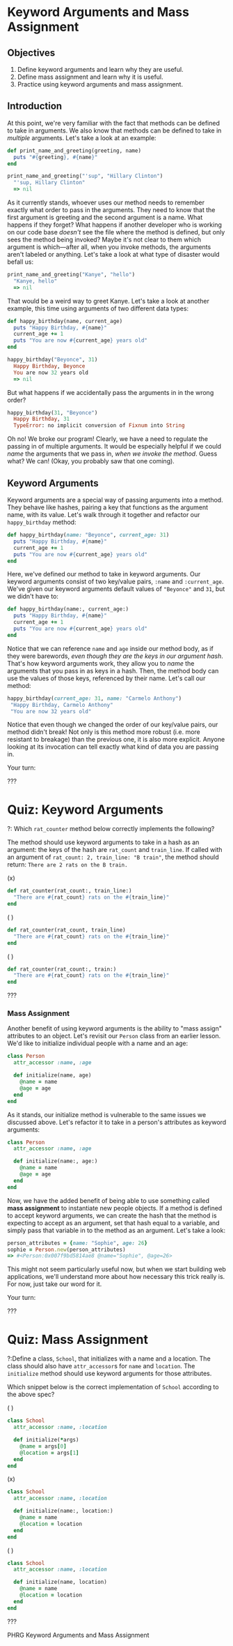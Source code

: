 # Keyword Arguments and Mass Assignment

## Objectives

1. Define keyword arguments and learn why they are useful.
2. Define mass assignment and learn why it is useful.
3. Practice using keyword arguments and mass assignment.

## Introduction

At this point, we're very familiar with the fact that methods can be defined to take in arguments. We also know that methods can be defined to take in *multiple* arguments. Let's take a look at an example:

```ruby
def print_name_and_greeting(greeting, name)
  puts "#{greeting}, #{name}"
end

print_name_and_greeting("'sup", "Hillary Clinton")
  "'sup, Hillary Clinton"
  => nil
```

As it currently stands, whoever uses our method needs to remember exactly what order to pass in the arguments. They need to know that the first argument is greeting and the second argument is a name. What happens if they forget? What happens if another developer who is working on our code base *doesn't* see the file where the method is defined, but only sees the method being invoked? Maybe it's not clear to them which argument is which––after all, when you invoke methods, the arguments aren't labeled or anything. Let's take a look at what type of disaster would befall us:

```ruby
print_name_and_greeting("Kanye", "hello")
  "Kanye, hello"
  => nil
```

That would be a weird way to greet Kanye. Let's take a look at another example, this time using arguments of two different data types:

```ruby
def happy_birthday(name, current_age)
  puts "Happy Birthday, #{name}"
  current_age += 1
  puts "You are now #{current_age} years old"
end

happy_birthday("Beyonce", 31)
  Happy Birthday, Beyonce
  You are now 32 years old
  => nil
```

But what happens if we accidentally pass the arguments in in the wrong order?

```ruby
happy_birthday(31, "Beyonce")
  Happy Birthday, 31
  TypeError: no implicit conversion of Fixnum into String
```

Oh no! We broke our program! Clearly, we have a need to regulate the passing in of multiple arguments. It would be especially helpful if we could *name* the arguments that we pass in, *when we invoke the method*. Guess what? We can! (Okay, you probably saw that one coming).

## Keyword Arguments

Keyword arguments are a special way of passing arguments into a method. They behave like hashes, pairing a key that functions as the argument name, with its value. Let's walk through it together and refactor our `happy_birthday` method:

```ruby
def happy_birthday(name: "Beyonce", current_age: 31)
  puts "Happy Birthday, #{name}"
  current_age += 1
  puts "You are now #{current_age} years old"
end
```

Here, we've defined our method to take in keyword arguments. Our keyword arguments consist of two key/value pairs, `:name` and `:current_age`. We've given our keyword arguments default values of `"Beyonce"` and `31`, but we didn't have to:

```ruby
def happy_birthday(name:, current_age:)
  puts "Happy Birthday, #{name}"
  current_age += 1
  puts "You are now #{current_age} years old"
end
```

Notice that we can reference `name` and `age` inside our method body, as if they were barewords, *even though they are the keys in our argument hash*. That's how keyword arguments work, they allow you to *name* the arguments that you pass in as keys in a hash. Then, the method body can use the values of those keys, referenced by their name. Let's call our method:

```ruby
happy_birthday(current_age: 31, name: "Carmelo Anthony")
 "Happy Birthday, Carmelo Anthony"
 "You are now 32 years old"
```
Notice that even though we changed the order of our key/value pairs, our method didn't break! Not only is this method more robust (i.e. more resistant to breakage) than the previous one, it is also more explicit. Anyone looking at its invocation can tell exactly what kind of data you are passing in.

Your turn:

???

# Quiz: Keyword Arguments

?: Which `rat_counter` method below correctly implements the following?

The method should use keyword arguments to take in a hash as an argument: the keys of the hash are `rat_count` and `train_line`. If called with an argument of `rat_count: 2, train_line: "B train"`, the method should return: `There are 2 rats on the B train.`


(x)
``` ruby
def rat_counter(rat_count:, train_line:)
  "There are #{rat_count} rats on the #{train_line}"
end
```
( )
``` ruby
def rat_counter(rat_count, train_line)
  "There are #{rat_count} rats on the #{train_line}"
end
```
( )
``` ruby
def rat_counter(rat_count:, train:)
  "There are #{rat_count} rats on the #{train_line}"
end
```

???

### Mass Assignment

Another benefit of using keyword arguments is the ability to "mass assign" attributes to an object. Let's revisit our `Person` class from an earlier lesson. We'd like to initialize individual people with a name and an age:

```ruby
class Person
  attr_accessor :name, :age

  def initialize(name, age)
    @name = name
    @age = age
  end
end
```

As it stands, our initialize method is vulnerable to the same issues we discussed above. Let's refactor it to take in a person's attributes as keyword arguments:

```ruby
class Person
  attr_accessor :name, :age

  def initialize(name:, age:)
    @name = name
    @age = age
  end
end
```

Now, we have the added benefit of being able to use something called **mass assignment** to instantiate new people objects. If a method is defined to accept keyword arguments, we can create the hash that the method is expecting to accept as an argument, set that hash equal to a variable, and simply pass that variable in to the method as an argument. Let's take a look:

```ruby
person_attributes = {name: "Sophie", age: 26}
sophie = Person.new(person_attributes)
=> #<Person:0x007f9bd5814ae8 @name="Sophie", @age=26>
```

This might not seem particularly useful now, but when we start building web applications, we'll understand more about how necessary this trick really is. For now, just take our word for it.

Your turn:

???

# Quiz: Mass Assignment

?:Define a class, `School`, that initializes with a name and a location. The class should also have `attr_accessor`s for `name` and `location`. The `initialize` method should use keyword arguments for those attributes.

Which snippet below is the correct implementation of `School` according to the above spec?


( )
``` ruby
class School
  attr_accessor :name, :location

  def initialize(*args)
    @name = args[0]
    @location = args[1]
  end
end
```
(x)
``` ruby
class School
  attr_accessor :name, :location

  def initialize(name:, location:)
    @name = name
    @location = location
  end
end
```
( )
``` ruby
class School
  attr_accessor :name, :location

  def initialize(name, location)
    @name = name
    @location = location
  end
end
```

???

<p data-visibility='hidden'>PHRG Keyword Arguments and Mass Assignment</p>